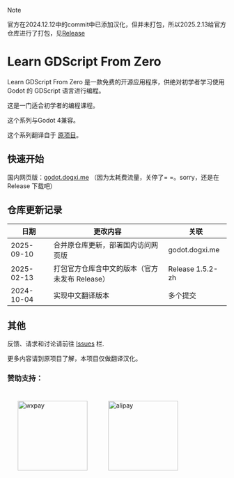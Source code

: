 > [!NOTE]
> 官方在2024.12.12中的commit中已添加汉化，但并未打包，所以2025.2.13给官方仓库进行了打包，见[Release](https://github.com/dogxii/zh-learn-gdscript/releases)

# Learn GDScript From Zero

Learn GDScript From Zero 是一款免费的开源应用程序，供绝对初学者学习使用 Godot 的 GDScript 语言进行编程。

这是一门适合初学者的编程课程。

这个系列与Godot 4兼容。

这个系列翻译自于 [原项目](https://github.com/GDQuest/learn-gdscript)。

## 快速开始

国内网页版：[godot.dogxi.me](https://godot.dogxi.me)
（因为太耗费流量，关停了= =。sorry，还是在 Release 下载吧）

## 仓库更新记录

| 日期       | 更改内容                                       | 关联             |
| ---------- | ---------------------------------------------- | ---------------- |
| 2025-09-10 | 合并原仓库更新，部署国内访问网页版             | godot.dogxi.me   |
| 2025-02-13 | 打包官方仓库含中文的版本（官方未发布 Release） | Release 1.5.2-zh |
| 2024-10-04 | 实现中文翻译版本                               | 多个提交         |

## 其他

反馈、请求和讨论请前往 [Issues](issues) 栏.

更多内容请到原项目了解，本项目仅做翻译汉化。

### 赞助支持：

<div style="display: flex; flex-wrap: wrap;">
    <img src="https://s2.loli.net/2022/12/29/TtNiqZnwy6ESGjO.jpg" alt="wxpay" width="160px" style="margin: 24px;"/>
    <img src="https://s2.loli.net/2022/12/29/5xk8paK4wGDnAhW.jpg" alt="alipay" width="160px"  style="margin:24px;"/>
</div>
